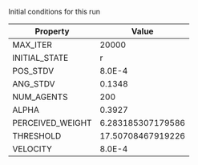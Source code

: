 Initial conditions for this run

| Property     | Value     |
|--------------|-----------|
|MAX_ITER|20000|
|INITIAL_STATE|r|
|POS_STDV|8.0E-4|
|ANG_STDV|0.1348|
|NUM_AGENTS|200|
|ALPHA| 0.3927|
|PERCEIVED_WEIGHT|6.283185307179586|
|THRESHOLD|17.50708467919226|
|VELOCITY|8.0E-4|